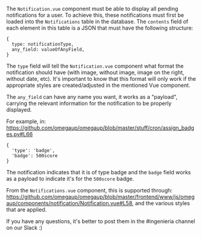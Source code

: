 The `Notification.vue` component must be able to display all pending notifications for a user.
To achieve this, these notifications must first be loaded into the `Notifications` table in the database. The `contents` field of each element in this table is a JSON that must have the following structure:

```
{
  type: notificationType,
  any_field: valueOfAnyField,
}
```

The `type` field will tell the `Notification.vue` component what format the notification should have (with image, without image, image on the right, without date, etc). It's important to know that this format will only work if the appropriate styles are created/adjusted in the mentioned Vue component.

The `any_field` can have any name you want, it works as a "payload", carrying the relevant information for the notification to be properly displayed.

For example, in: https://github.com/omegaup/omegaup/blob/master/stuff/cron/assign_badges.py#L66
```
{
  'type': 'badge',
  'badge': 500score
}
```
The notification indicates that it is of type badge and the `badge` field works as a payload to indicate it's for the `500score` badge.

From the `Notifications.vue` component, this is supported through: https://github.com/omegaup/omegaup/blob/master/frontend/www/js/omegaup/components/notification/Notification.vue#L58, and the various styles that are applied.

If you have any questions, it's better to post them in the #ingenieria channel on our Slack :)
